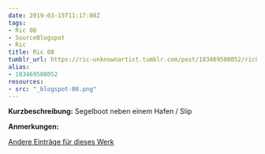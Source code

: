 ```yaml
---
date: 2019-03-15T11:17:08Z
tags:
- Ric 08
- SourceBlogspot
- Ric
title: Ric 08
tumblr_url: https://ric-unknownartist.tumblr.com/post/183469508052/ric08
alias:
- 183469508052
resources:
- src: "_blogspot-08.png"
---
```


**Kurzbeschreibung:** Segelboot neben einem Hafen / Slip

**Anmerkungen:**

[Andere Einträge für dieses Werk](/de/tags/ric-08)
